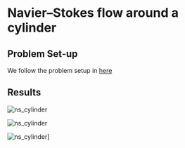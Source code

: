 # Navier–Stokes flow around a cylinder

## Problem Set-up

We follow the problem setup in [here](https://wwwold.mathematik.tu-dortmund.de/~featflow/en/benchmarks/cfdbenchmarking/flow/dfg_benchmark2_re100.html)



## Results

![ns_cylinder](figures/ns_cylinder_u.gif)

![ns_cylinder](figures/ns_cylinder_v.gif)

![ns_cylinder](figures/ns_cylinder_w.gif)]